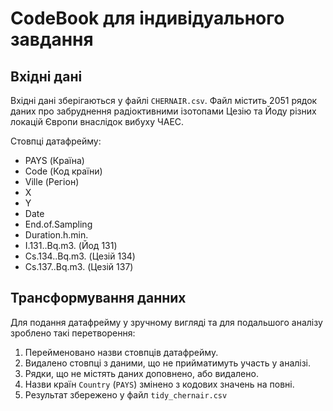 # CodeBook для індивідуального завдання
## Вхідні дані

Вхідні дані зберігаються у файлі `CHERNAIR.csv`.
Файл містить 2051 рядок даних про забруднення радіоктивними ізотопами Цезію та Йоду різних локацій Європи внаслідок вибуху ЧАЕС.

Стовпці датафрейму:
* PAYS (Країна)
* Code (Код країни)
* Ville (Регіон)
* X 
* Y
* Date
* End.of.Sampling
* Duration.h.min.
* I.131..Bq.m3. (Йод 131)
* Cs.134..Bq.m3. (Цезій 134)
* Cs.137..Bq.m3. (Цезій 137)

## Трансформування данних
Для подання датафрейму у зручному вигляді та для подальшого аналізу зроблено такі перетворення:

1. Перейменовано назви стовпців датафрейму.
2. Видалено стовпці з даними, що не прийматимуть участь у аналізі.
3. Рядки, що не містять даних доповнено, або видалено.
4. Назви країн `Country` (`PAYS`) змінено з кодових значень на повні.
5. Результат збережено у файл `tidy_chernair.csv`